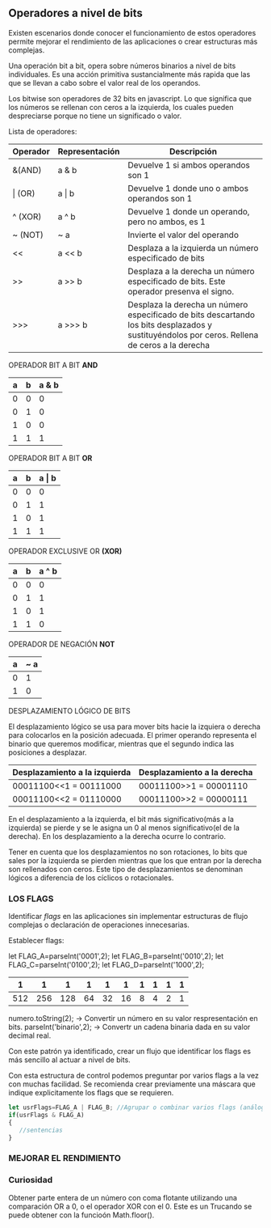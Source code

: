 ## Operadores a nivel de bits

Existen escenarios donde conocer el funcionamiento de estos operadores permite mejorar el rendimiento de las aplicaciones o crear estructuras más complejas.

Una operación bit a bit, opera sobre números binarios a nivel de bits individuales. Es una acción primitiva sustancialmente más rapida que las que se llevan a cabo sobre el valor real de los operandos.

Los bitwise son operadores de 32 bits en javascript. Lo que significa que los números se rellenan con ceros a la izquierda, los cuales pueden despreciarse porque no tiene un significado o valor.

Lista de operadores:

| Operador | Representación | Descripción                                                  |
| -------- | -------------- | ------------------------------------------------------------ |
| &(AND)   | a & b          | Devuelve 1 si ambos operandos son 1                          |
| \| (OR)  | a \| b         | Devuelve 1 donde uno o ambos operandos son 1                 |
| ^ (XOR)  | a ^ b          | Devuelve 1 donde un operando, pero no ambos, es 1            |
| ~ (NOT)  | ~ a            | Invierte el valor del operando                               |
| <<       | a << b         | Desplaza a la izquierda un número especificado de bits       |
| >>       | a >> b         | Desplaza a la derecha un número especificado de bits. Este operador presenva el signo. |
| >>>      | a >>> b        | Desplaza la derecha un número especificado de bits descartando los bits desplazados y sustituyéndolos por ceros. Rellena de ceros a la derecha |

OPERADOR BIT A BIT **AND**

| a    | b    | a & b |
| ---- | ---- | ----- |
| 0    | 0    | 0     |
| 0    | 1    | 0     |
| 1    | 0    | 0     |
| 1    | 1    | 1     |

OPERADOR BIT A BIT **OR**

| a    | b    | a \| b |
| ---- | ---- | ------ |
| 0    | 0    | 0      |
| 0    | 1    | 1      |
| 1    | 0    | 1      |
| 1    | 1    | 1      |

OPERADOR EXCLUSIVE OR **(XOR)**

| a    | b    | a ^ b |
| ---- | ---- | ----- |
| 0    | 0    | 0     |
| 0    | 1    | 1     |
| 1    | 0    | 1     |
| 1    | 1    | 0     |

OPERADOR DE NEGACIÓN **NOT**

| a    | ~ a  |
| ---- | ---- |
| 0    | 1    |
| 1    | 0    |

DESPLAZAMIENTO LÓGICO DE BITS

El desplazamiento lógico se usa para mover bits hacie la izquiera o derecha para colocarlos en la posición adecuada. El primer operando representa el binario que queremos modificar, mientras que el segundo indica las posiciones a desplazar.

| Desplazamiento a la izquierda | Desplazamiento a la derecha |
| ----------------------------- | --------------------------- |
| 00011100<<1 = 00111000        | 00011100>>1 = 00001110      |
| 00011100<<2 = 01110000        | 00011100>>2 = 00000111      |

En el desplazamiento a la izquierda, el bit más significativo(más a la izquierda) se pierde y se le asigna un 0 al menos significativo(el de la derecha). En los desplazamiento a la derecha ocurre lo contrario.

Tener en cuenta que los desplazamientos no son rotaciones, lo bits que sales por la izquierda se pierden mientras que los que entran por la derecha son rellenados con ceros. Este tipo de desplazamientos se denominan lógicos a diferencia de los cíclicos o rotacionales.

### LOS FLAGS

Identificar _flags_ en las aplicaciones sin implementar estructuras de flujo complejas o declaración de operaciones innecesarias.

Establecer flags:

let FLAG_A=parseInt('0001',2);
let FLAG_B=parseInt('0010',2);
let FLAG_C=parseInt('0100',2);
let FLAG_D=parseInt('1000',2);

| 1    | 1    | 1    | 1    | 1    | 1    | 1    | 1    | 1    | 1    |
| ---- | ---- | ---- | ---- | ---- | ---- | ---- | ---- | ---- | ---- |
| 512  | 256  | 128  | 64   | 32   | 16   | 8    | 4    | 2    | 1    |

numero.toString(2); -> Convertir un número en su valor respresentación en bits.
parseInt('binario',2); -> Convertr un cadena binaria dada en su valor decimal real.

Con este patrón ya identificado, crear un flujo que identificar los flags es más sencillo al actuar a nivel de bits.

Con esta estructura de control podemos preguntar por varios flags a la vez con muchas facilidad. Se recomienda crear previamente una máscara que indique explicitamente los flags que se requieren.

```javascript
let usrFlags=FLAG_A | FLAG_B; //Agrupar o combinar varios flags (análogo a la suma)
if(usrFlags & FLAG_A)
{
   //sentencias
}
```

### MEJORAR EL RENDIMIENTO

### Curiosidad

Obtener parte entera de un número con coma flotante utilizando una comparación OR a 0, o el operador XOR con el 0.
Este es un Trucando se puede obtener con la funcioón Math.floor().

